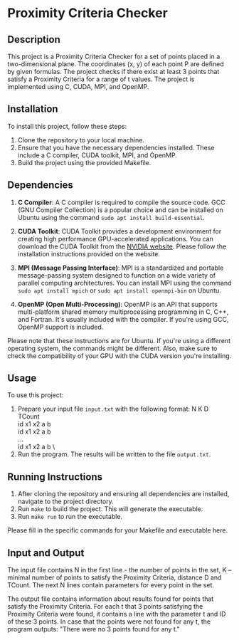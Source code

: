 # Proximity Criteria Checker

## Description

This project is a Proximity Criteria Checker for a set of points placed in a two-dimensional plane. The coordinates (x, y) of each point P are defined by given formulas. The project checks if there exist at least 3 points that satisfy a Proximity Criteria for a range of t values. The project is implemented using C, CUDA, MPI, and OpenMP.

## Installation

To install this project, follow these steps:
1. Clone the repository to your local machine.
2. Ensure that you have the necessary dependencies installed. These include a C compiler, CUDA toolkit, MPI, and OpenMP.
3. Build the project using the provided Makefile.

## Dependencies

1. **C Compiler**: A C compiler is required to compile the source code. GCC (GNU Compiler Collection) is a popular choice and can be installed on Ubuntu using the command `sudo apt install build-essential`.

2. **CUDA Toolkit**: CUDA Toolkit provides a development environment for creating high performance GPU-accelerated applications. You can download the CUDA Toolkit from the [NVIDIA website](https://developer.nvidia.com/cuda-toolkit). Please follow the installation instructions provided on the website.

3. **MPI (Message Passing Interface)**: MPI is a standardized and portable message-passing system designed to function on a wide variety of parallel computing architectures. You can install MPI using the command `sudo apt install mpich` or `sudo apt install openmpi-bin` on Ubuntu.

4. **OpenMP (Open Multi-Processing)**: OpenMP is an API that supports multi-platform shared memory multiprocessing programming in C, C++, and Fortran. It's usually included with the compiler. If you're using GCC, OpenMP support is included.

Please note that these instructions are for Ubuntu. If you're using a different operating system, the commands might be different. Also, make sure to check the compatibility of your GPU with the CUDA version you're installing.

## Usage

To use this project:

1. Prepare your input file `input.txt` with the following format:
   N K D TCount \
   id x1 x2 a b \
   id x1 x2 a b \
   ... \
   id x1 x2 a b \
2. Run the program. The results will be written to the file `output.txt`.

## Running Instructions

1. After cloning the repository and ensuring all dependencies are installed, navigate to the project directory.
2. Run `make` to build the project. This will generate the executable.
3. Run `make run` to run the executable.

Please fill in the specific commands for your Makefile and executable here.

## Input and Output

The input file contains N in the first line - the number of points in the set, K – minimal number of points to satisfy the Proximity Criteria, distance D and TCount. The next N lines contain parameters for every point in the set.

The output file contains information about results found for points that satisfy the Proximity Criteria. For each t that 3 points satisfying the Proximity Criteria were found, it contains a line with the parameter t and ID of these 3 points. In case that the points were not found for any t, the program outputs: "There were no 3 points found for any t."
